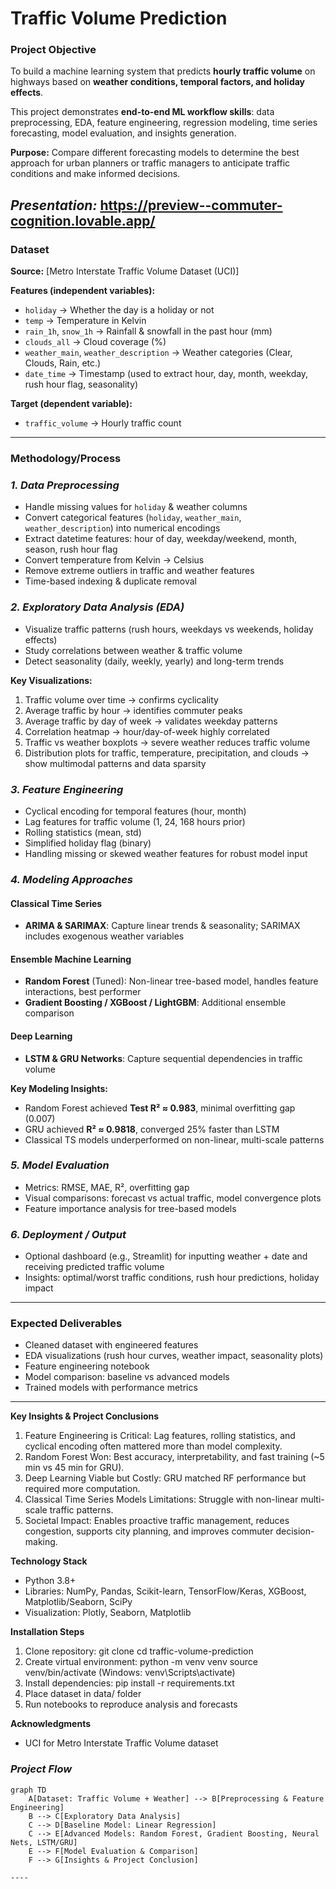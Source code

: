 # **Traffic Volume Prediction**

### **Project Objective**
To build a machine learning system that predicts **hourly traffic volume** on highways based on **weather conditions, temporal factors, and holiday effects**.  

This project demonstrates **end-to-end ML workflow skills**: data preprocessing, EDA, feature engineering, regression modeling, time series forecasting, model evaluation, and insights generation.  

**Purpose:** Compare different forecasting models to determine the best approach for urban planners or traffic managers to anticipate traffic conditions and make informed decisions.

***Presentation:*** https://preview--commuter-cognition.lovable.app/
---

### **Dataset**
**Source:** [Metro Interstate Traffic Volume Dataset (UCI)]  

**Features (independent variables):**
- `holiday` → Whether the day is a holiday or not  
- `temp` → Temperature in Kelvin  
- `rain_1h`, `snow_1h` → Rainfall & snowfall in the past hour (mm)  
- `clouds_all` → Cloud coverage (%)  
- `weather_main`, `weather_description` → Weather categories (Clear, Clouds, Rain, etc.)  
- `date_time` → Timestamp (used to extract hour, day, month, weekday, rush hour flag, seasonality)  

**Target (dependent variable):**
- `traffic_volume` → Hourly traffic count

---

### **Methodology/Process**

### ***1. Data Preprocessing***
- Handle missing values for `holiday` & weather columns  
- Convert categorical features (`holiday`, `weather_main`, `weather_description`) into numerical encodings  
- Extract datetime features: hour of day, weekday/weekend, month, season, rush hour flag  
- Convert temperature from Kelvin → Celsius  
- Remove extreme outliers in traffic and weather features  
- Time-based indexing & duplicate removal

### ***2. Exploratory Data Analysis (EDA)***
- Visualize traffic patterns (rush hours, weekdays vs weekends, holiday effects)  
- Study correlations between weather & traffic volume  
- Detect seasonality (daily, weekly, yearly) and long-term trends  

**Key Visualizations:**
1. Traffic volume over time → confirms cyclicality  
2. Average traffic by hour → identifies commuter peaks  
3. Average traffic by day of week → validates weekday patterns  
4. Correlation heatmap → hour/day-of-week highly correlated  
5. Traffic vs weather boxplots → severe weather reduces traffic volume  
6. Distribution plots for traffic, temperature, precipitation, and clouds → show multimodal patterns and data sparsity

### ***3. Feature Engineering***
- Cyclical encoding for temporal features (hour, month)  
- Lag features for traffic volume (1, 24, 168 hours prior)  
- Rolling statistics (mean, std)  
- Simplified holiday flag (binary)  
- Handling missing or skewed weather features for robust model input

### ***4. Modeling Approaches***
#### Classical Time Series
- **ARIMA & SARIMAX**: Capture linear trends & seasonality; SARIMAX includes exogenous weather variables  

#### Ensemble Machine Learning
- **Random Forest** (Tuned): Non-linear tree-based model, handles feature interactions, best performer  
- **Gradient Boosting / XGBoost / LightGBM**: Additional ensemble comparison  

#### Deep Learning
- **LSTM & GRU Networks**: Capture sequential dependencies in traffic volume  

**Key Modeling Insights:**
- Random Forest achieved **Test R² ≈ 0.983**, minimal overfitting gap (0.007)  
- GRU achieved **R² ≈ 0.9818**, converged 25% faster than LSTM  
- Classical TS models underperformed on non-linear, multi-scale patterns  

### ***5. Model Evaluation***
- Metrics: RMSE, MAE, R², overfitting gap  
- Visual comparisons: forecast vs actual traffic, model convergence plots  
- Feature importance analysis for tree-based models

### ***6. Deployment / Output***
- Optional dashboard (e.g., Streamlit) for inputting weather + date and receiving predicted traffic volume  
- Insights: optimal/worst traffic conditions, rush hour predictions, holiday impact  

---

### **Expected Deliverables**
- Cleaned dataset with engineered features  
- EDA visualizations (rush hour curves, weather impact, seasonality plots)  
- Feature engineering notebook  
- Model comparison: baseline vs advanced models  
- Trained models with performance metrics  

---

**Key Insights & Project Conclusions**
1. Feature Engineering is Critical: Lag features, rolling statistics, and cyclical encoding often mattered more than model complexity.
2. Random Forest Won: Best accuracy, interpretability, and fast training (~5 min vs 45 min for GRU).
3. Deep Learning Viable but Costly: GRU matched RF performance but required more computation.
4. Classical Time Series Models Limitations: Struggle with non-linear multi-scale traffic patterns.
5. Societal Impact: Enables proactive traffic management, reduces congestion, supports city planning, and improves commuter decision-making.

**Technology Stack**
- Python 3.8+
- Libraries: NumPy, Pandas, Scikit-learn, TensorFlow/Keras, XGBoost, Matplotlib/Seaborn, SciPy
- Visualization: Plotly, Seaborn, Matplotlib

**Installation Steps**
1. Clone repository:
git clone <repository-url>
cd traffic-volume-prediction
2. Create virtual environment:
python -m venv venv
source venv/bin/activate (Windows: venv\Scripts\activate)
3. Install dependencies:
pip install -r requirements.txt
4. Place dataset in data/ folder
5. Run notebooks to reproduce analysis and forecasts

**Acknowledgments**
- UCI for Metro Interstate Traffic Volume dataset

### ***Project Flow***

```mermaid
graph TD
    A[Dataset: Traffic Volume + Weather] --> B[Preprocessing & Feature Engineering]
    B --> C[Exploratory Data Analysis]
    C --> D[Baseline Model: Linear Regression]
    C --> E[Advanced Models: Random Forest, Gradient Boosting, Neural Nets, LSTM/GRU]
    E --> F[Model Evaluation & Comparison]
    F --> G[Insights & Project Conclusion]

----
